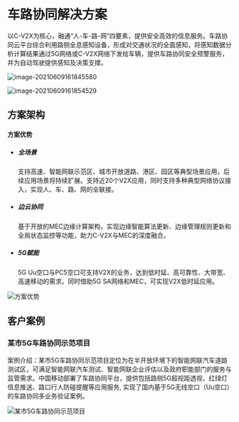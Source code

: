 # 车路协同解决方案

以C-V2X为核心，融通“人-车-路-网”四要素，提供安全高效的信息服务。车路协同云平台综合利用路侧全息感知设备，形成对交通状况的全面感知，将感知数据分析计算结果通过5G网络或C-V2X网络下发给车辆，提供车路协同安全预警服务，并为自动驾驶提供感知及决策支撑。

![image-20210609161845580](https://gitee.com/AiShiYuShiJiePingXing/img/raw/master/img/image-20210609161845580.png)

![image-20210609161854529](https://gitee.com/AiShiYuShiJiePingXing/img/raw/master/img/image-20210609161854529.png)

## 方案架构

#### 方案优势

- ##### 全场景

  支持高速、智能网联示范区、城市开放道路、港区、园区等典型场景应用，后续应用场景将持续扩展。支持近20个V2X应用，同时支持多种典型网络协议接入，实现人、车、路、网的全联接。

- ##### 边云协同

  基于开放的MEC边缘计算架构，实现边缘智能算法更新、边缘管理规则更新和全局状态监控等功能，助力C-V2X与MEC的深度融合。

- ##### 5G赋能

  5G Uu空口与PC5空口可支持V2X的业务，达到低时延、高可靠性、大带宽、高速移动的需求。同时借助5G SA网络和MEC，可实现V2X低时延应用。

![方案优势](https://ecloud.eos-guangzhou-1.cmecloud.cn/op-node-portal-web/static/images/solution/traffic/cvi/cvi-frame1.png)

## 客户案例

### 某市5G车路协同示范项目

案例介绍：某市5G车路协同示范项目定位为在半开放环境下的智能网联汽车道路测试区，可满足智能网联汽车测试、智能网联企业评估以及政府职能部门的服务与监管需求。中国移动部署了车路协同平台，提供包括路侧5G超视距透视、红绿灯信息推送、路口行人防碰提醒等应用服务, 实现了国内基于5G无线空口（Uu空口）的车路协同多业务验证案例。

![某市5G车路协同示范项目](https://ecloud.eos-guangzhou-1.cmecloud.cn/op-node-portal-web/static/images/solution/traffic/cvi/case1.png)